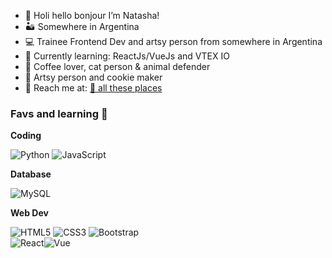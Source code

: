 - 👋 Holi hello bonjour I’m Natasha!
- 🏜 Somewhere in Argentina
- 💻 Trainee Frontend Dev and artsy person from somewhere in Argentina
- 🌱 Currently learning: ReactJs/VueJs and VTEX IO
- 🐾 Coffee lover, cat person & animal defender
- 🔮 Artsy person and cookie maker
- 💌 Reach me at: [:unicorn: all these places](https://ifelse.carrd.co)

### Favs and learning 💞
**Coding**

![Python](https://img.shields.io/badge/python-3670A0?style=for-the-badge&logo=python&logoColor=ffdd54) ![JavaScript](https://img.shields.io/badge/javascript-%23323330.svg?style=for-the-badge&logo=javascript&logoColor=%23F7DF1E)

**Database**

![MySQL](https://img.shields.io/badge/mysql-%2300f.svg?style=for-the-badge&logo=mysql&logoColor=white)

**Web Dev**

![HTML5](https://img.shields.io/badge/html5-%23E34F26.svg?style=for-the-badge&logo=html5&logoColor=white) ![CSS3](https://img.shields.io/badge/css3-%231572B6.svg?style=for-the-badge&logo=css3&logoColor=white) ![Bootstrap](https://img.shields.io/badge/bootstrap-%23563D7C.svg?style=for-the-badge&logo=bootstrap&logoColor=white)  
 ![React](https://img.shields.io/badge/react-%2320232a.svg?style=for-the-badge&logo=react&logoColor=%2361DAFB)![Vue](https://img.shields.io/badge/VUE.JS-000000?style=for-the-badge&logo=vuedotjs&logoColor=44E192)
